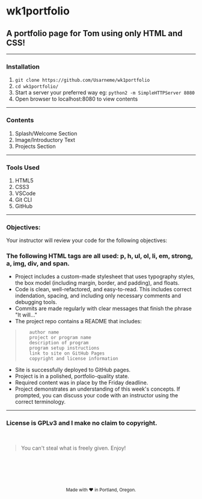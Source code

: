# wk1portfolio

## A portfolio page for Tom using only HTML and CSS!
---

### Installation
1. `git clone https://github.com/Usarneme/wk1portfolio`
2. `cd wk1portfolio/`
3. Start a server your preferred way eg: `python2 -m SimpleHTTPServer 8080`
4. Open browser to localhost:8080 to view contents
---

### Contents

1. Splash/Welcome Section
2. Image/Introductory Text
3. Projects Section
---

### Tools Used

1. HTML5
2. CSS3
3. VSCode
4. Git CLI
5. GitHub  
---

### Objectives: 

Your instructor will review your code for the following objectives:

###    The following HTML tags are all used: p, h, ul, ol, li, em, strong, a, img, div, and span.
*    Project includes a custom-made stylesheet that uses typography styles, the box model (including margin, border, and padding), and floats.
*    Code is clean, well-refactored, and easy-to-read. This includes correct indendation, spacing, and including only necessary comments and debugging tools.
*    Commits are made regularly with clear messages that finish the phrase "It will…"
*    The project repo contains a README that includes:
>        author name
>        project or program name
>        description of program
>        program setup instructions
>        link to site on GitHub Pages
>        copyright and license information
*    Site is successfully deployed to GitHub pages.
*    Project is in a polished, portfolio-quality state.
*    Required content was in place by the Friday deadline.
*    Project demonstrates an understanding of this week's concepts. If prompted, you can discuss your code with an instructor using the correct terminology.

---

### License is GPLv3 and I make no claim to copyright. 

<br />

> You can't steal what is freely given. Enjoy!

<br />
<br />
<br />
<br />

<p align="center">
  <small>Made with ❤️ in Portland, Oregon. </small>
</p>